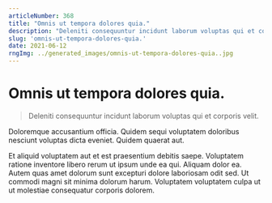 ```yaml
---
articleNumber: 368
title: "Omnis ut tempora dolores quia."
description: "Deleniti consequuntur incidunt laborum voluptas qui et corporis velit."
slug: 'omnis-ut-tempora-dolores-quia.'
date: 2021-06-12
rngImg: ../generated_images/omnis-ut-tempora-dolores-quia..jpg
---
```


# Omnis ut tempora dolores quia.

> Deleniti consequuntur incidunt laborum voluptas qui et corporis velit.

Doloremque accusantium officia. Quidem sequi voluptatem doloribus nesciunt voluptas dicta eveniet. Quidem quaerat aut.
 Et aliquid voluptatem aut et est praesentium debitis saepe. Voluptatem ratione inventore libero rerum ut ipsum unde ea qui. Aliquam dolor ea. Autem quas amet dolorum sunt excepturi dolore laboriosam odit sed. Ut commodi magni sit minima dolorum harum. Voluptatem voluptatem culpa ut ut molestiae consequatur corporis dolorem.
